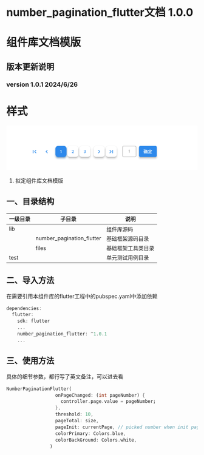 # number_pagination_flutter文档 1.0.0

# 组件库文档模版

## 版本更新说明

### version 1.0.1 2024/6/26

# 样式

![Untitled](README_IMG/Untitled.png)

1. 拟定组件库文档模版

## 一、目录结构

| 一级目录 |  子目录 | 说明 |
| --- | --- | --- |
| lib |  | 组件库源码 |
|  | number_pagination_flutter | 基础框架源码目录 |
|  | files | 基础框架工具类目录 |
| test |  | 单元测试用例目录 |

## 二、导入方法

在需要引用本组件库的flutter工程中的pubspec.yaml中添加依赖

```dart
dependencies:
  flutter:
    sdk: flutter
	...
	number_pagination_flutter: ^1.0.1
	...
```

## 三、使用方法

具体的细节参数，都行写了英文备注，可以进去看

```dart
NumberPaginationFlutter(
                  onPageChanged: (int pageNumber) {
                    controller.page.value = pageNumber;
                  },
                  threshold: 10,
                  pageTotal: size,
                  pageInit: currentPage, // picked number when init page
                  colorPrimary: Colors.blue,
                  colorBackGround: Colors.white,
                )
```